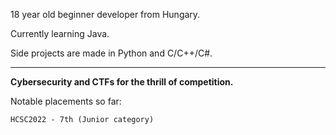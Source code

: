 18 year old beginner developer from Hungary.

Currently learning Java.

Side projects are made in Python and C/C++/C#.

---

<b>Cybersecurity and CTFs for the thrill of competition.</b>

Notable placements so far:

    HCSC2022 - 7th (Junior category)
